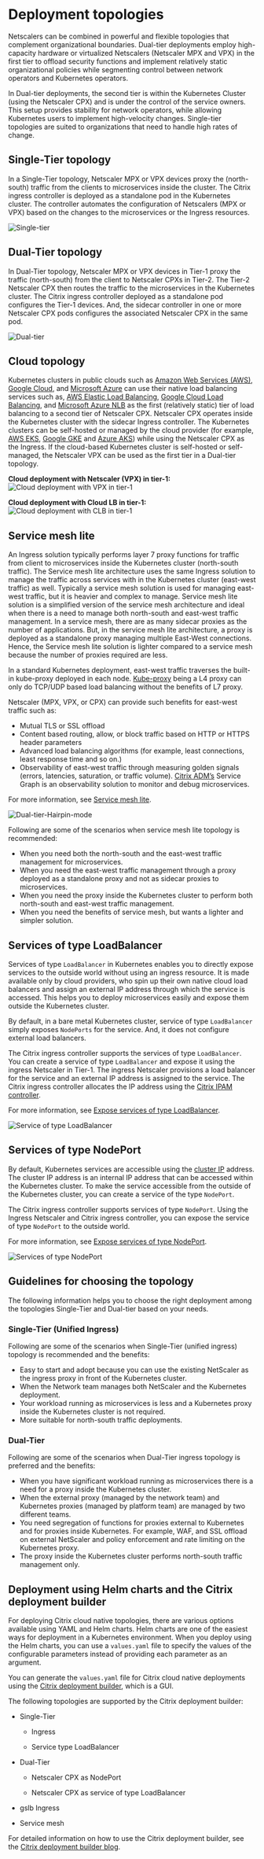 # Deployment topologies

Netscalers can be combined in powerful and flexible topologies that complement organizational boundaries. Dual-tier deployments employ high-capacity hardware or virtualized Netscalers (Netscaler MPX and VPX) in the first tier to offload security functions and implement relatively static organizational policies while segmenting control between network operators and Kubernetes operators.

In Dual-tier deployments, the second tier is within the Kubernetes Cluster (using the Netscaler CPX) and is under the control of the service owners. This setup provides stability for network operators, while allowing Kubernetes users to implement high-velocity changes. Single-tier topologies are suited to organizations that need to handle high rates of change.

## Single-Tier topology

In a Single-Tier topology, Netscaler MPX or VPX devices proxy the (north-south) traffic from the clients to microservices inside the cluster. The Citrix ingress controller is deployed as a standalone pod in the Kubernetes cluster. The controller automates the configuration of Netscalers (MPX or VPX) based on the changes to the microservices or the Ingress resources.

![Single-tier](media/singletopology.png)

## Dual-Tier topology

In Dual-Tier topology, Netscaler MPX or VPX devices in Tier-1 proxy the traffic (north-south) from the client to Netscaler CPXs in Tier-2. The Tier-2 Netscaler CPX then routes the traffic to the microservices in the Kubernetes cluster. The Citrix ingress controller deployed as a standalone pod configures the Tier-1 devices. And, the sidecar controller in one or more Netscaler CPX pods configures the associated Netscaler CPX in the same pod.

![Dual-tier](media/dualtier.png)

## Cloud topology

Kubernetes clusters in public clouds such as [Amazon Web Services (AWS)](https://aws.amazon.com), [Google Cloud](https://cloud.google.com), and [Microsoft Azure](https://azure.microsoft.com/en-in/) can use their native load balancing services such as, [AWS Elastic Load Balancing](https://aws.amazon.com/elasticloadbalancing/), [Google Cloud Load Balancing](https://cloud.google.com/load-balancing/), and [Microsoft Azure NLB](https://azure.microsoft.com/en-in/services/load-balancer/) as the first (relatively static) tier of load balancing to a second tier of Netscaler CPX. Netscaler CPX operates inside the Kubernetes cluster with the sidecar Ingress controller. The Kubernetes clusters can be self-hosted or managed by the cloud provider (for example, [AWS EKS](https://aws.amazon.com/eks/), [Google GKE](https://cloud.google.com/kubernetes-engine/) and [Azure AKS](https://docs.microsoft.com/en-us/azure/aks/)) while using the Netscaler CPX as the Ingress. If the cloud-based Kubernetes cluster is self-hosted or self-managed, the Netscaler VPX can be used as the first tier in a Dual-tier topology.

**Cloud deployment with Netscaler (VPX) in tier-1:**
![Cloud deployment with VPX in tier-1](media/cloud-deploy-vpx-tier-1.png)

**Cloud deployment with Cloud LB in tier-1:**
![Cloud deployment with CLB in tier-1](media/cloud-deploy-clb-tier-1.png)

## Service mesh lite

An Ingress solution typically performs layer 7 proxy functions for traffic from client to microservices inside the Kubernetes cluster (north-south traffic). The Service mesh lite architecture uses the same Ingress solution to manage the traffic across services with in the Kubernetes cluster (east-west traffic) as well. Typically a service mesh solution is used for managing east-west traffic, but it is heavier and complex to manage. Service mesh lite solution is a simplified version of the service mesh architecture and ideal when there is a need to manage both north-south and east-west traffic management. In a service mesh, there are as many sidecar proxies as the number of applications. But, in the service mesh lite architecture, a proxy is deployed as a standalone proxy managing multiple East-West connections. Hence, the Service mesh lite solution is lighter compared to a service mesh
because the number of proxies required are less.

In a standard Kubernetes deployment, east-west traffic traverses the built-in kube-proxy deployed in each node. [Kube-proxy](https://kubernetes.io/docs/concepts/overview/components/#kube-proxy) being a L4 proxy can only do TCP/UDP based load balancing without the benefits of L7 proxy.

Netscaler (MPX, VPX, or CPX) can provide such benefits for east-west traffic such as:

-  Mutual TLS or SSL offload
-  Content based routing, allow, or block traffic based on HTTP or HTTPS header parameters
-  Advanced load balancing algorithms (for example, least connections, least response time and so on.)
-  Observability of east-west traffic through measuring golden signals (errors, latencies, saturation, or traffic volume). [Citrix ADM’s](https://docs.citrix.com/en-us/citrix-application-delivery-management-service.html) Service Graph is an observability solution to monitor and debug microservices.

For more information, see [Service mesh lite](deploy/service-mesh-lite.md).  

![Dual-tier-Hairpin-mode](media/dual-tier-topology-with-hairpin-E-W.png)

Following are some of the scenarios when service mesh lite topology is recommended:

-  When you need both the north-south and the east-west traffic management for microservices.
-  When you need the east-west traffic management through a proxy deployed as a standalone proxy and not as sidecar proxies to microservices.
-  When you need the proxy inside the Kubernetes cluster to perform both north-south and east-west traffic management.
-  When you need the benefits of service mesh, but wants a lighter and simpler solution.

## Services of type LoadBalancer

Services of type `LoadBalancer` in Kubernetes enables you to directly expose services to the outside world without using an ingress resource. It is made available only by cloud providers, who spin up their own native cloud load balancers and assign an external IP address through which the service is accessed. This helps you to deploy microservices easily and expose them outside the Kubernetes cluster.

By default, in a bare metal Kubernetes cluster, service of type `LoadBalancer` simply exposes `NodePorts` for the service. And, it does not configure external load balancers.

The Citrix ingress controller supports the services of type `LoadBalancer`. You can create a service of type `LoadBalancer` and expose it using the ingress Netscaler in Tier-1. The ingress Netscaler provisions a load balancer for the service and an external IP address is assigned to the service. The Citrix ingress controller allocates the IP address using the [Citrix IPAM controller](crds/vip.md).

For more information, see [Expose services of type LoadBalancer](network/type_loadbalancer.md).

![Service of type LoadBalancer](media/type-loadbalancer.png)

## Services of type NodePort

By default, Kubernetes services are accessible using the [cluster IP](https://kubernetes.io/docs/concepts/services-networking/service/#defining-a-service) address. The cluster IP address is an internal IP address that can be accessed within the Kubernetes cluster. To make the service accessible from the outside of the Kubernetes cluster, you can create a service of the type `NodePort`.

The Citrix ingress controller supports services of type `NodePort`. Using the Ingress Netscaler and Citrix ingress controller, you can expose the service of type `NodePort` to the outside world.

For more information, see [Expose services of type NodePort](network/nodeport.md).

![Services of type NodePort](media/type-nodeport.png)

## Guidelines for choosing the topology

The following information helps you to choose the right deployment among the topologies Single-Tier and Dual-tier based on your needs.

### Single-Tier (Unified Ingress)

Following are some of the scenarios when Single-Tier (unified ingress) topology is recommended and the benefits:

-  Easy to start and adopt because you can use the existing NetScaler as the ingress proxy in front of the Kubernetes cluster.
-  When the Network team manages both NetScaler and the Kubernetes deployment.
-  Your workload running as microservices is less and a Kubernetes proxy inside the Kubernetes cluster is not required.
-  More suitable for north-south traffic deployments.

### Dual-Tier

Following are some of the scenarios when Dual-Tier ingress topology is preferred and the benefits:

-  When you have significant workload running as microservices there is a need for a proxy inside the Kubernetes cluster.
-  When the external proxy (managed by the network team) and Kubernetes proxies (managed by platform team) are managed by two different teams.
-  You need segregation of functions for proxies external to Kubernetes and for proxies inside Kubernetes. For example, WAF, and SSL offload on external NetScaler and policy enforcement and rate limiting on the Kubernetes proxy.
-  The proxy inside the Kubernetes cluster performs north-south traffic management only.

## Deployment using Helm charts and the Citrix deployment builder

For deploying Citrix cloud native topologies, there are various options available using YAML and Helm charts. Helm charts are one of the easiest ways for deployment in a Kubernetes environment. When you deploy using the Helm charts, you can use a `values.yaml` file to specify the values of the configurable parameters instead of providing each parameter as an argument.

You can generate the `values.yaml` file for Citrix cloud native deployments using the [Citrix deployment builder](https://netscaler.github.io/netscaler-k8s-ingress-controller/), which is a GUI.

The following topologies are supported by the Citrix deployment builder:

-  Single-Tier

    -  Ingress

    -  Service type LoadBalancer

-  Dual-Tier

    -  Netscaler CPX as NodePort

    -  Netscaler CPX as service of type LoadBalancer

-  gslb Ingress

-  Service mesh

For detailed information on how to use the Citrix deployment builder, see the [Citrix deployment builder blog](https://www.citrix.com/blogs/2021/03/02/citrix-deployment-builder-simplifying-citrix-cloud-native-deployments/#).

